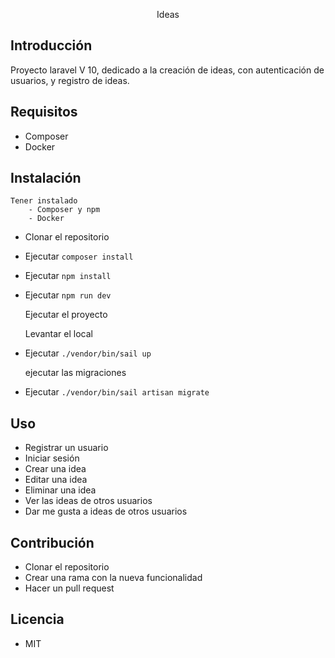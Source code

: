 <p align="center"><a target="_blank">Ideas</a></p>


## Introducción

Proyecto laravel V 10, dedicado a la creación de ideas, con autenticación de usuarios, y registro de ideas.

## Requisitos

- Composer
- Docker

## Instalación

    Tener instalado
        - Composer y npm
        - Docker

- Clonar el repositorio
- Ejecutar `composer install`
- Ejecutar `npm install`
- Ejecutar `npm run dev`

    Ejecutar el proyecto

    Levantar el local
- Ejecutar `./vendor/bin/sail up`

    ejecutar las migraciones
 - Ejecutar `./vendor/bin/sail artisan migrate`


## Uso

- Registrar un usuario
- Iniciar sesión
- Crear una idea
- Editar una idea
- Eliminar una idea
- Ver las ideas de otros usuarios
- Dar me gusta a ideas de otros usuarios

## Contribución

- Clonar el repositorio
- Crear una rama con la nueva funcionalidad
- Hacer un pull request

## Licencia

- MIT


